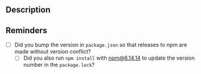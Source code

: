 ## Description

## Reminders

- [ ] Did you bump the version in `package.json` so that releases to npm are
      made without version conflict?
  - [ ] Did you also run `npm install` with npm@6.14.14 to update the version number in the `package.lock`?
